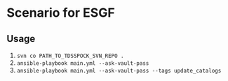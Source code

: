 # Scenario for ESGF

## Usage

1. `svn co PATH_TO_TDSSPOCK_SVN_REPO .`
1. `ansible-playbook main.yml --ask-vault-pass`
1. `ansible-playbook main.yml --ask-vault-pass --tags update_catalogs`
